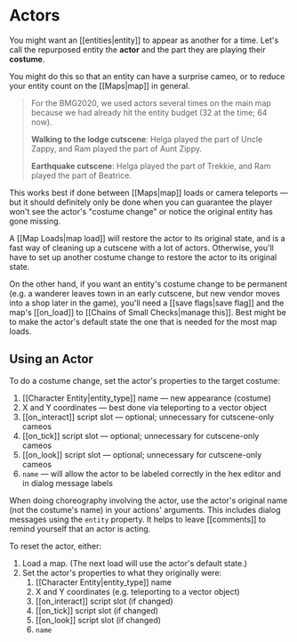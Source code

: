 # Actors

You might want an [[entities|entity]] to appear as another for a time. Let's call the repurposed entity the **actor** and the part they are playing their **costume**.

You might do this so that an entity can have a surprise cameo, or to reduce your entity count on the [[Maps|map]] in general.

> For the BMG2020, we used actors several times on the main map because we had already hit the entity budget (32 at the time; 64 now).
>
> **Walking to the lodge cutscene**: Helga played the part of Uncle Zappy, and Ram played the part of Aunt Zippy.
>
> **Earthquake cutscene**: Helga played the part of Trekkie, and Ram played the part of Beatrice.

This works best if done between [[Maps|map]] loads or camera teleports — but it should definitely only be done when you can guarantee the player won't see the actor's "costume change" or notice the original entity has gone missing.

A [[Map Loads|map load]] will restore the actor to its original state, and is a fast way of cleaning up a cutscene with a lot of actors. Otherwise, you'll have to set up another costume change to restore the actor to its original state.

On the other hand, if you want an entity's costume change to be permanent (e.g. a wanderer leaves town in an early cutscene, but new vendor moves into a shop later in the game), you'll need a [[save flags|save flag]] and the map's [[on_load]] to [[Chains of Small Checks|manage this]]. Best might be to make the actor's default state the one that is needed for the most map loads.

## Using an Actor

To do a costume change, set the actor's properties to the target costume:
1. [[Character Entity|entity_type]] name — new appearance (costume)
2. X and Y coordinates — best done via teleporting to a vector object
3. [[on_interact]] script slot — optional; unnecessary for cutscene-only cameos
4. [[on_tick]] script slot — optional; unnecessary for cutscene-only cameos
5. [[on_look]] script slot — optional; unnecessary for cutscene-only cameos
6. `name` — will allow the actor to be labeled correctly in the hex editor and in dialog message labels

When doing choreography involving the actor, use the actor's original name (not the costume's name) in your actions' arguments. This includes dialog messages using the `entity` property. It helps to leave [[comments]] to remind yourself that an actor is acting.

To reset the actor, either:

1. Load a map. (The next load will use the actor's default state.)
2. Set the actor's properties to what they originally were:
	1. [[Character Entity|entity_type]] name
	2. X and Y coordinates (e.g. teleporting to a vector object)
	3. [[on_interact]] script slot (if changed)
	4. [[on_tick]] script slot (if changed)
	5. [[on_look]] script slot (if changed)
	6. `name`
